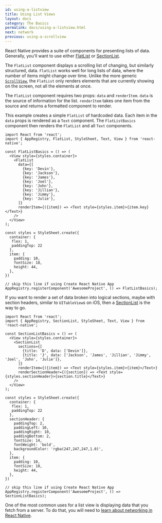 ```yaml
---
id: using-a-listview
title: Using List Views
layout: docs
category: The Basics
permalink: docs/using-a-listview.html
next: network
previous: using-a-scrollview
---
```


React Native provides a suite of components for presenting lists of data. Generally, you'll want to use either [FlatList](docs/flatlist.html) or [SectionList](docs/sectionlist.html).

The `FlatList` component displays a scrolling list of changing, but similarly structured, data. `FlatList` works well for long lists of data, where the number of items might change over time. Unlike the more generic [`ScrollView`](docs/using-a-scrollview.html), the `FlatList` only renders elements that are currently showing on the screen, not all the elements at once.

The `FlatList` component requires two props: `data` and `renderItem`. `data` is the source of information for the list. `renderItem` takes one item from the source and returns a formatted component to render.

This example creates a simple `FlatList` of hardcoded data. Each item in the `data` props is rendered as a `Text` component. The `FlatListBasics` component then renders the `FlatList` and all `Text` components.

```SnackPlayer?name=FlatList%20Basics
import React from 'react';
import { AppRegistry, FlatList, StyleSheet, Text, View } from 'react-native';

const FlatListBasics = () => (
  <View style={styles.container}>
    <FlatList
      data={[
        {key: 'Devin'},
        {key: 'Jackson'},
        {key: 'James'},
        {key: 'Joel'},
        {key: 'John'},
        {key: 'Jillian'},
        {key: 'Jimmy'},
        {key: 'Julie'},
      ]}
      renderItem={({item}) => <Text style={styles.item}>{item.key}</Text>}
    />
  </View>
);

const styles = StyleSheet.create({
  container: {
   flex: 1,
   paddingTop: 22
  },
  item: {
    padding: 10,
    fontSize: 18,
    height: 44,
  },
})

// skip this line if using Create React Native App
AppRegistry.registerComponent('AwesomeProject', () => FlatListBasics);
```

If you want to render a set of data broken into logical sections, maybe with section headers, similar to `UITableView`s on iOS, then a [SectionList](docs/sectionlist.html) is the way to go.

```SnackPlayer?name=SectionList%20Basics
import React from 'react';
import { AppRegistry, SectionList, StyleSheet, Text, View } from 'react-native';

const SectionListBasics = () => (
  <View style={styles.container}>
    <SectionList
      sections={[
        {title: 'D', data: ['Devin']},
        {title: 'J', data: ['Jackson', 'James', 'Jillian', 'Jimmy', 'Joel', 'John', 'Julie']},
      ]}
      renderItem={({item}) => <Text style={styles.item}>{item}</Text>}
      renderSectionHeader={({section}) => <Text style={styles.sectionHeader}>{section.title}</Text>}
    />
  </View>
);

const styles = StyleSheet.create({
  container: {
   flex: 1,
   paddingTop: 22
  },
  sectionHeader: {
    paddingTop: 2,
    paddingLeft: 10,
    paddingRight: 10,
    paddingBottom: 2,
    fontSize: 14,
    fontWeight: 'bold',
    backgroundColor: 'rgba(247,247,247,1.0)',
  },
  item: {
    padding: 10,
    fontSize: 18,
    height: 44,
  },
})

// skip this line if using Create React Native App
AppRegistry.registerComponent('AwesomeProject', () => SectionListBasics);
```

One of the most common uses for a list view is displaying data that you fetch from a server. To do that, you will need to [learn about networking in React Native](docs/network.html).
